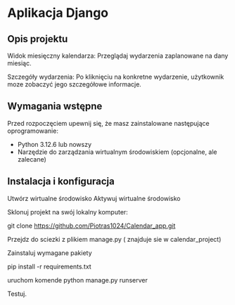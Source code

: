 # Aplikacja Django

## Opis projektu
Widok miesięczny kalendarza: Przeglądaj wydarzenia zaplanowane na dany miesiąc.

Szczegóły wydarzenia: Po kliknięciu na konkretne wydarzenie, użytkownik moze zobaczyć jego szczegółowe informacje.

## Wymagania wstępne
Przed rozpoczęciem upewnij się, że masz zainstalowane następujące oprogramowanie:

- Python 3.12.6 lub nowszy
- Narzędzie do zarządzania wirtualnym środowiskiem (opcjonalne, ale zalecane)

## Instalacja i konfiguracja

Utwórz wirtualne środowisko
Aktywuj wirtualne środowisko


Sklonuj projekt na swój lokalny komputer:

git clone https://github.com/Piotras1024/Calendar_app.git

Przejdz do sciezki z plikiem manage.py ( znajduje sie w calendar_project)

Zainstaluj wymagane pakiety

pip install -r requirements.txt


uruchom komende python manage.py runserver

Testuj.